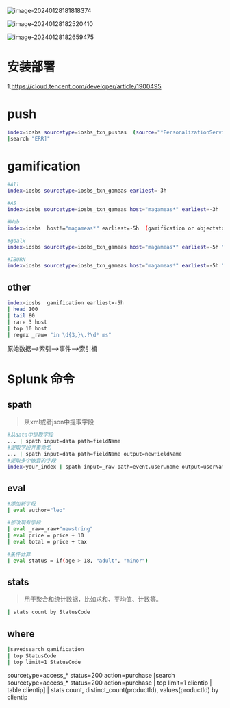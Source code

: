 ![image-20240128181818374](https://zlgan-blog.oss-cn-shenzhen.aliyuncs.com/image-20240128181818374.png)

 ![image-20240128182520410](https://zlgan-blog.oss-cn-shenzhen.aliyuncs.com/image-20240128182520410.png)

![image-20240128182659475](C:\Users\Administrator\AppData\Roaming\Typora\typora-user-images\image-20240128182659475.png)



# 安装部署
1.https://cloud.tencent.com/developer/article/1900495



# push
```bash
index=iosbs sourcetype=iosbs_txn_pushas  (source="*PersonalizationService*.log" OR  source="*\PushAgent*.log" OR source="*\PushSvc*.log")
|search "ERR]"

```

# gamification 
```bash
#All
index=iosbs sourcetype=iosbs_txn_gameas earliest=-3h

#AS
index=iosbs sourcetype=iosbs_txn_gameas host="magameas*" earliest=-3h

#Web
index=iosbs  host!="magameas*" earliest=-5h  (gamification or objectstorage)

#goalx
index=iosbs sourcetype=iosbs_txn_gameas host="magameas*" earliest=-5h ">> HTTP" 

#IBURN
index=iosbs sourcetype=iosbs_txn_gameas host="magameas*" earliest=-5h "AcceptMessageEvent" 

```


## other
```bash
index=iosbs  gamification earliest=-5h 
| head 100 
| tail 80
| rare 3 host
| top 10 host
| regex _raw= "in \d{3,}\.?\d* ms"
```


原始数据-->索引-->事件-->索引桶


# Splunk 命令
## spath 
> 从xml或者json中提取字段
```bash
#从data中提取字段
... | spath input=data path=fieldName
#提取字段并重命名
... | spath input=data path=fieldName output=newFieldName
#提取多个嵌套的字段
index=your_index | spath input=_raw path=event.user.name output=userName | spath input=_raw path=event.action output=userAction

```

## eval
```bash
#添加新字段
| eval author="leo"

#修改现有字段
| eval _raw=_raw+"newstring"
| eval price = price + 10
| eval total = price + tax

#条件计算
| eval status = if(age > 18, "adult", "minor")

```

## stats
> 用于聚合和统计数据，比如求和、平均值、计数等。

```bash
| stats count by StatusCode
```

## where 
```bash
|savedsearch gamification
| top StatusCode
| top limit=1 StatusCode

```

sourcetype=access_* status=200 action=purchase [search sourcetype=access_* status=200 action=purchase | top limit=1 clientip | table clientip] | stats count, distinct_count(productId), values(productId) by clientip



